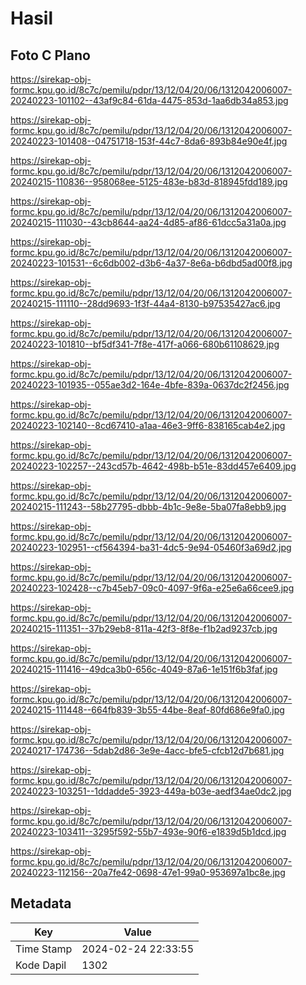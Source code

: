 # Hasil

## Foto C Plano

https://sirekap-obj-formc.kpu.go.id/8c7c/pemilu/pdpr/13/12/04/20/06/1312042006007-20240223-101102--43af9c84-61da-4475-853d-1aa6db34a853.jpg

https://sirekap-obj-formc.kpu.go.id/8c7c/pemilu/pdpr/13/12/04/20/06/1312042006007-20240223-101408--04751718-153f-44c7-8da6-893b84e90e4f.jpg

https://sirekap-obj-formc.kpu.go.id/8c7c/pemilu/pdpr/13/12/04/20/06/1312042006007-20240215-110836--958068ee-5125-483e-b83d-818945fdd189.jpg

https://sirekap-obj-formc.kpu.go.id/8c7c/pemilu/pdpr/13/12/04/20/06/1312042006007-20240215-111030--43cb8644-aa24-4d85-af86-61dcc5a31a0a.jpg

https://sirekap-obj-formc.kpu.go.id/8c7c/pemilu/pdpr/13/12/04/20/06/1312042006007-20240223-101531--6c6db002-d3b6-4a37-8e6a-b6dbd5ad00f8.jpg

https://sirekap-obj-formc.kpu.go.id/8c7c/pemilu/pdpr/13/12/04/20/06/1312042006007-20240215-111110--28dd9693-1f3f-44a4-8130-b97535427ac6.jpg

https://sirekap-obj-formc.kpu.go.id/8c7c/pemilu/pdpr/13/12/04/20/06/1312042006007-20240223-101810--bf5df341-7f8e-417f-a066-680b61108629.jpg

https://sirekap-obj-formc.kpu.go.id/8c7c/pemilu/pdpr/13/12/04/20/06/1312042006007-20240223-101935--055ae3d2-164e-4bfe-839a-0637dc2f2456.jpg

https://sirekap-obj-formc.kpu.go.id/8c7c/pemilu/pdpr/13/12/04/20/06/1312042006007-20240223-102140--8cd67410-a1aa-46e3-9ff6-838165cab4e2.jpg

https://sirekap-obj-formc.kpu.go.id/8c7c/pemilu/pdpr/13/12/04/20/06/1312042006007-20240223-102257--243cd57b-4642-498b-b51e-83dd457e6409.jpg

https://sirekap-obj-formc.kpu.go.id/8c7c/pemilu/pdpr/13/12/04/20/06/1312042006007-20240215-111243--58b27795-dbbb-4b1c-9e8e-5ba07fa8ebb9.jpg

https://sirekap-obj-formc.kpu.go.id/8c7c/pemilu/pdpr/13/12/04/20/06/1312042006007-20240223-102951--cf564394-ba31-4dc5-9e94-05460f3a69d2.jpg

https://sirekap-obj-formc.kpu.go.id/8c7c/pemilu/pdpr/13/12/04/20/06/1312042006007-20240223-102428--c7b45eb7-09c0-4097-9f6a-e25e6a66cee9.jpg

https://sirekap-obj-formc.kpu.go.id/8c7c/pemilu/pdpr/13/12/04/20/06/1312042006007-20240215-111351--37b29eb8-811a-42f3-8f8e-f1b2ad9237cb.jpg

https://sirekap-obj-formc.kpu.go.id/8c7c/pemilu/pdpr/13/12/04/20/06/1312042006007-20240215-111416--49dca3b0-656c-4049-87a6-1e151f6b3faf.jpg

https://sirekap-obj-formc.kpu.go.id/8c7c/pemilu/pdpr/13/12/04/20/06/1312042006007-20240215-111448--664fb839-3b55-44be-8eaf-80fd686e9fa0.jpg

https://sirekap-obj-formc.kpu.go.id/8c7c/pemilu/pdpr/13/12/04/20/06/1312042006007-20240217-174736--5dab2d86-3e9e-4acc-bfe5-cfcb12d7b681.jpg

https://sirekap-obj-formc.kpu.go.id/8c7c/pemilu/pdpr/13/12/04/20/06/1312042006007-20240223-103251--1ddadde5-3923-449a-b03e-aedf34ae0dc2.jpg

https://sirekap-obj-formc.kpu.go.id/8c7c/pemilu/pdpr/13/12/04/20/06/1312042006007-20240223-103411--3295f592-55b7-493e-90f6-e1839d5b1dcd.jpg

https://sirekap-obj-formc.kpu.go.id/8c7c/pemilu/pdpr/13/12/04/20/06/1312042006007-20240223-112156--20a7fe42-0698-47e1-99a0-953697a1bc8e.jpg


## Metadata

| Key        | Value               |
| ---------- | ------------------- |
| Time Stamp | 2024-02-24 22:33:55 |
| Kode Dapil | 1302                |



